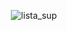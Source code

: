 <p align="center"> <img src="depositphotos_110819658-stock-illustration-grocery-shopping-discount-banner.jpg" alt="lista_sup" /> </p>